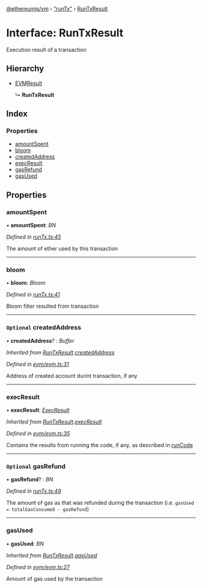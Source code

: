 [@ethereumjs/vm](../README.md) › ["runTx"](../modules/_runtx_.md) › [RunTxResult](_runtx_.runtxresult.md)

# Interface: RunTxResult

Execution result of a transaction

## Hierarchy

* [EVMResult](_evm_evm_.evmresult.md)

  ↳ **RunTxResult**

## Index

### Properties

* [amountSpent](_runtx_.runtxresult.md#amountspent)
* [bloom](_runtx_.runtxresult.md#bloom)
* [createdAddress](_runtx_.runtxresult.md#optional-createdaddress)
* [execResult](_runtx_.runtxresult.md#execresult)
* [gasRefund](_runtx_.runtxresult.md#optional-gasrefund)
* [gasUsed](_runtx_.runtxresult.md#gasused)

## Properties

###  amountSpent

• **amountSpent**: *BN*

*Defined in [runTx.ts:45](https://github.com/ethereumjs/ethereumjs-vm/blob/master/packages/vm/lib/runTx.ts#L45)*

The amount of ether used by this transaction

___

###  bloom

• **bloom**: *Bloom*

*Defined in [runTx.ts:41](https://github.com/ethereumjs/ethereumjs-vm/blob/master/packages/vm/lib/runTx.ts#L41)*

Bloom filter resulted from transaction

___

### `Optional` createdAddress

• **createdAddress**? : *Buffer*

*Inherited from [RunTxResult](_runtx_.runtxresult.md).[createdAddress](_runtx_.runtxresult.md#optional-createdaddress)*

*Defined in [evm/evm.ts:31](https://github.com/ethereumjs/ethereumjs-vm/blob/master/packages/vm/lib/evm/evm.ts#L31)*

Address of created account durint transaction, if any

___

###  execResult

• **execResult**: *[ExecResult](_evm_evm_.execresult.md)*

*Inherited from [RunTxResult](_runtx_.runtxresult.md).[execResult](_runtx_.runtxresult.md#execresult)*

*Defined in [evm/evm.ts:35](https://github.com/ethereumjs/ethereumjs-vm/blob/master/packages/vm/lib/evm/evm.ts#L35)*

Contains the results from running the code, if any, as described in [runCode](../classes/_index_.vm.md#runcode)

___

### `Optional` gasRefund

• **gasRefund**? : *BN*

*Defined in [runTx.ts:49](https://github.com/ethereumjs/ethereumjs-vm/blob/master/packages/vm/lib/runTx.ts#L49)*

The amount of gas as that was refunded during the transaction (i.e. `gasUsed = totalGasConsumed - gasRefund`)

___

###  gasUsed

• **gasUsed**: *BN*

*Inherited from [RunTxResult](_runtx_.runtxresult.md).[gasUsed](_runtx_.runtxresult.md#gasused)*

*Defined in [evm/evm.ts:27](https://github.com/ethereumjs/ethereumjs-vm/blob/master/packages/vm/lib/evm/evm.ts#L27)*

Amount of gas used by the transaction
